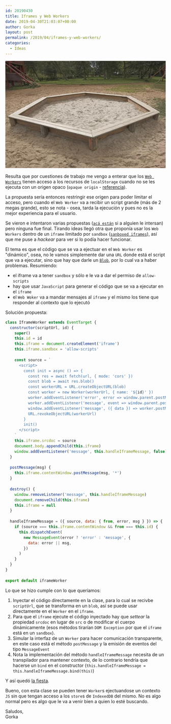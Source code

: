 ```yaml
---
id: 20190430
title: Iframes y Web Workers
date: 2019-04-30T21:03:07+00:00
author: Gorka
layout: post
permalink: /2019/04/iframes-y-web-workers/
categories:
  - Ideas
---
```


<img style="margin: auto;" src="/public/img/2019/04/sandbox.png" alt="Sandbox" />

Resulta que por cuestiones de trabajo me vengo a enterar que los [`Web Workers`](https://developer.mozilla.org/en-US/docs/Web/API/Web_Workers_API/Using_web_workers) tienen acceso a los recursos de `localStorage` cuando no se les ejecuta con un origen opaco (`opaque origin` - [referencia](https://html.spec.whatwg.org/multipage/workers.html#dom-worker)).

La propuesta sería entonces restringir ese origen para poder limitar el acceso, pero cuando el `Web Worker` va a recibir un script grande (más de 2 megas grande), esto se nota - osea, tarda la ejecución y pues no es la mejor experiencia para el usuario.

Se vieron e intentaron varias propuestas ([`acá están`](https://github.com/aragon/aragon/pull/808) si a alguien le intersan) pero ninguna fue final. Tirando ideas llegó otra que proponía usar los `Web Workers` dentro de un `iframe` limitado por `sandbox` ([`sanboxed iframes`](https://www.html5rocks.com/en/tutorials/security/sandboxed-iframes/)), así que me puse a _hackear_ para ver si lo podía hacer funcionar.

El tema es que el código que se va a ejectuar en el `Web Worker` es "dinámico", osea, no le vamos simplemente dar una `URL` donde está el script que va a ejecutar, sino que hay que darle un [`Blob`](https://developer.mozilla.org/en-US/docs/Web/API/Blob), por lo cual va a haber problemas. Resumiendo:

- el iframe va a tener `sandbox` y sólo e le va a dar el permiso de `allow-scripts`
- hay que usar `JavaScript` para generar el código que se va a ejecutar en el `iframe`
- el `Web Woker` va a mandar mensajes al `iframe` y el mismo los tiene que responder al contexto que lo ejecutó

Solución propuesta:

```JavaScript
class IframeWorker extends EventTarget {
  constructor(scriptUrl, id) {
    super()
    this.id = id
    this.iframe = document.createElement('iframe')
    this.iframe.sandbox = 'allow-scripts'

    const source = `
      <script>
        const init = async () => {
          const res = await fetch(url, { mode: 'cors' })
          const blob = await res.blob()
          const workerURL = URL.createObjectURL(blob)
          const worker = new Worker(workerUrl, { name: '${id}' })
          worker.addEventListener('error', error => window.parent.postMessage({ from: '${id}', error }, '*'), false)
          worker.addEventListener('message', event => window.parent.postMessage({ from: '${id}', msg: event.data }, '*'), false)
          window.addEventListener('message', ({ data }) => worker.postMessage(data))
          URL.revokeObjectURL(workerUrl)
        }
        init()
      </script>
    `
    this.iframe.srcdoc = source
    document.body.appendChild(this.iframe)
    window.addEventListener('message', this.handleIframeMessage, false)
  }

  postMessage(msg) {
    this.iframe.contentWindow.postMessage(msg, '*')
  }

  destroy() {
    window.removeListener('message', this.handleIframeMessage)
    document.removeChild(this.iframe)
    this.iframe = null
  }

  handleIframeMessage = ({ source, data: { from, error, msg } }) => {
    if (source === this.iframe.contentWindow && from === this.id) {
      this.dispatchEvent(
        new MessageEvent(error ? 'error' : 'message', {
          data: error || msg,
        })
      )
    }
  }
}

export default iframeWorker
```

Lo que se hizo cumple con lo que queríamos:

1. Inyectar el código directamente en la clase, para lo cual se recivbe `scriptUrl`, que se transforma en un `blob`, así se puede usar directamente en el `Worker` en el `iframe`.
1. Para que el `iframe` ejecute el código inyectado hay que _settear_ la propiedad `srcdoc` en lugar de `src` o de modificar el cuerpo dinámicamente (esos métodos tirarían `DOM Exception` por que el `iframe` está en un `sandbox`).
1. Simular la interfaz de un `Worker` para hacer comunicación transparente, en este caso está el método `postMessage` y la emisión de eventos del tipo `MessageEvent`
1. Nota la implementación del método `handleIframeMessage` necesita de un transpilador para mantener contexto, de lo contrario tendría que hacerse un `bind` en el constructor (`this.handleIframeMessage = this.handleIframeMessage.bind(this)`)

Y así quedó [la fiesta](https://github.com/aragon/aragon/pull/819).

Bueno, con esta clase se pueden tener `Worker`s ejectuandose un contexto `JS` sin que tengan acceso a los `store`s de `IndexedDB` del mismo. No es algo normal pero es algo que le va a venir bien a quien lo esté buscando.

Saludos,<br />
Gorka
